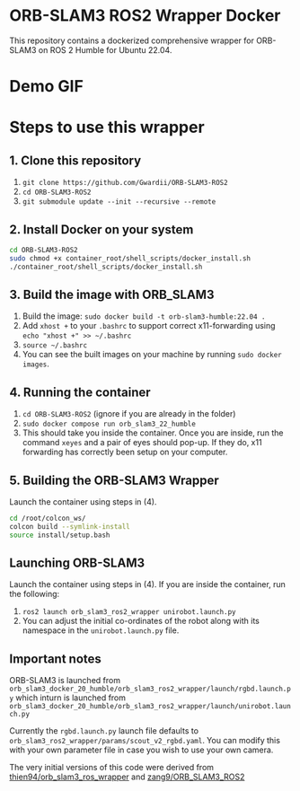 # ORB-SLAM3 ROS2 Wrapper Docker

This repository contains a dockerized comprehensive wrapper for ORB-SLAM3 on ROS 2 Humble for Ubuntu 22.04.

# Demo GIF

# Steps to use this wrapper

## 1. Clone this repository

1. ```git clone https://github.com/Gwardii/ORB-SLAM3-ROS2```
2. ```cd ORB-SLAM3-ROS2```
3. ```git submodule update --init --recursive --remote```

## 2. Install Docker on your system

```bash
cd ORB-SLAM3-ROS2
sudo chmod +x container_root/shell_scripts/docker_install.sh
./container_root/shell_scripts/docker_install.sh
```

## 3. Build the image with ORB_SLAM3

1. Build the image: `sudo docker build -t orb-slam3-humble:22.04 .`
2. Add `xhost +` to your `.bashrc` to support correct x11-forwarding using `echo "xhost +" >> ~/.bashrc`
3. `source ~/.bashrc`
4. You can see the built images on your machine by running `sudo docker images`.

## 4. Running the container

1. `cd ORB-SLAM3-ROS2` (ignore if you are already in the folder)
2. `sudo docker compose run orb_slam3_22_humble`
3. This should take you inside the container. Once you are inside, run the command `xeyes` and a pair of eyes should pop-up. If they do, x11 forwarding has correctly been setup on your computer.

## 5. Building the ORB-SLAM3 Wrapper

Launch the container using steps in (4).

```bash
cd /root/colcon_ws/
colcon build --symlink-install
source install/setup.bash
```

## Launching ORB-SLAM3

Launch the container using steps in (4).
If you are inside the container, run the following:

1. `ros2 launch orb_slam3_ros2_wrapper unirobot.launch.py`
2. You can adjust the initial co-ordinates of the robot along with its namespace in the `unirobot.launch.py` file.

## Important notes

ORB-SLAM3 is launched from `orb_slam3_docker_20_humble/orb_slam3_ros2_wrapper/launch/rgbd.launch.py` which inturn is launched from `orb_slam3_docker_20_humble/orb_slam3_ros2_wrapper/launch/unirobot.launch.py`

Currently the `rgbd.launch.py` launch file defaults to `orb_slam3_ros2_wrapper/params/scout_v2_rgbd.yaml`. You can modify this with your own parameter file in case you wish to use your own camera.

The very initial versions of this code were derived from [thien94/orb_slam3_ros_wrapper](https://github.com/thien94/orb_slam3_ros_wrapper) and [zang9/ORB_SLAM3_ROS2](https://github.com/zang09/ORB_SLAM3_ROS2)
